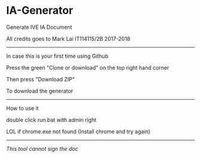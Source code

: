 # IA-Generator

Generate IVE IA Document

All credits goes to Mark Lai IT114115/2B 2017-2018

********************************************************************
In case this is your first time using Github

Press the green "Clone or download" on the top right hand corner

Then press "Download ZIP"

To download the generator
********************************************************************
How to use it

double click run.bat with admin right

LOL if chrome.exe not found (Install chrome and try again)
********************************************************************

*This tool cannot sign the doc*
